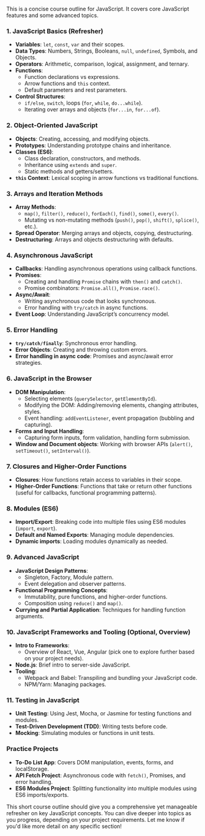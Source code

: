 This is a concise course outline for JavaScript. It covers core JavaScript features and some advanced topics.

### 1. **JavaScript Basics (Refresher)**
   - **Variables**: `let`, `const`, `var` and their scopes.
   - **Data Types**: Numbers, Strings, Booleans, `null`, `undefined`, Symbols, and Objects.
   - **Operators**: Arithmetic, comparison, logical, assignment, and ternary.
   - **Functions**:
     - Function declarations vs expressions.
     - Arrow functions and `this` context.
     - Default parameters and rest parameters.
   - **Control Structures**:
     - `if/else`, `switch`, loops (`for`, `while`, `do...while`).
     - Iterating over arrays and objects (`for...in`, `for...of`).

### 2. **Object-Oriented JavaScript**
   - **Objects**: Creating, accessing, and modifying objects.
   - **Prototypes**: Understanding prototype chains and inheritance.
   - **Classes (ES6)**:
     - Class declaration, constructors, and methods.
     - Inheritance using `extends` and `super`.
     - Static methods and getters/setters.
   - **`this` Context**: Lexical scoping in arrow functions vs traditional functions.

### 3. **Arrays and Iteration Methods**
   - **Array Methods**:
     - `map()`, `filter()`, `reduce()`, `forEach()`, `find()`, `some()`, `every()`.
     - Mutating vs non-mutating methods (`push()`, `pop()`, `shift()`, `splice()`, etc.).
   - **Spread Operator**: Merging arrays and objects, copying, destructuring.
   - **Destructuring**: Arrays and objects destructuring with defaults.

### 4. **Asynchronous JavaScript**
   - **Callbacks**: Handling asynchronous operations using callback functions.
   - **Promises**:
     - Creating and handling `Promise` chains with `then()` and `catch()`.
     - Promise combinators: `Promise.all()`, `Promise.race()`.
   - **Async/Await**:
     - Writing asynchronous code that looks synchronous.
     - Error handling with `try/catch` in async functions.
   - **Event Loop**: Understanding JavaScript’s concurrency model.

### 5. **Error Handling**
   - **`try/catch/finally`**: Synchronous error handling.
   - **Error Objects**: Creating and throwing custom errors.
   - **Error handling in async code**: Promises and async/await error strategies.

### 6. **JavaScript in the Browser**
   - **DOM Manipulation**:
     - Selecting elements (`querySelector`, `getElementById`).
     - Modifying the DOM: Adding/removing elements, changing attributes, styles.
     - Event handling: `addEventListener`, event propagation (bubbling and capturing).
   - **Forms and Input Handling**:
     - Capturing form inputs, form validation, handling form submission.
   - **Window and Document objects**: Working with browser APIs (`alert()`, `setTimeout()`, `setInterval()`).

### 7. **Closures and Higher-Order Functions**
   - **Closures**: How functions retain access to variables in their scope.
   - **Higher-Order Functions**: Functions that take or return other functions (useful for callbacks, functional programming patterns).

### 8. **Modules (ES6)**
   - **Import/Export**: Breaking code into multiple files using ES6 modules (`import`, `export`).
   - **Default and Named Exports**: Managing module dependencies.
   - **Dynamic imports**: Loading modules dynamically as needed.

### 9. **Advanced JavaScript**
   - **JavaScript Design Patterns**:
     - Singleton, Factory, Module pattern.
     - Event delegation and observer patterns.
   - **Functional Programming Concepts**:
     - Immutability, pure functions, and higher-order functions.
     - Composition using `reduce()` and `map()`.
   - **Currying and Partial Application**: Techniques for handling function arguments.

### 10. **JavaScript Frameworks and Tooling (Optional, Overview)**
   - **Intro to Frameworks**:
     - Overview of React, Vue, Angular (pick one to explore further based on your project needs).
   - **Node.js**: Brief intro to server-side JavaScript.
   - **Tooling**:
     - Webpack and Babel: Transpiling and bundling your JavaScript code.
     - NPM/Yarn: Managing packages.

### 11. **Testing in JavaScript**
   - **Unit Testing**: Using Jest, Mocha, or Jasmine for testing functions and modules.
   - **Test-Driven Development (TDD)**: Writing tests before code.
   - **Mocking**: Simulating modules or functions in unit tests.

### Practice Projects
   - **To-Do List App**: Covers DOM manipulation, events, forms, and localStorage.
   - **API Fetch Project**: Asynchronous code with `fetch()`, Promises, and error handling.
   - **ES6 Modules Project**: Splitting functionality into multiple modules using ES6 imports/exports.

This short course outline should give you a comprehensive yet manageable refresher on key JavaScript concepts. You can dive deeper into topics as you progress, depending on your project requirements. Let me know if you'd like more detail on any specific section!
